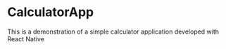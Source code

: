 # CalculatorApp
This is a demonstration of a simple calculator application developed with React Native
